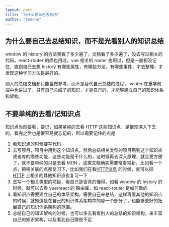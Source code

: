 ```yaml
---
layout: post 
title: "为什么要自己去总结"
author: "fedono"
---
```


## 为什么要自己去总结知识，而不是光看别人的知识总结

window 的 history 的方法我看了多少遍了，文档看了多少遍了，没去写过相关的代码，react-router 的库也用过，vue 相关的 router 也用过，但是一直都没记住，直到自己去想 history 有哪些属性，有哪些方法，有哪些事件，才去整理，才发现这种学习方法是最好的。

别人的总结文档都只能当做参考，而不是替代自己总结的过程， winter 在重学前端中也讲过了，只有自己总结了的知识，才是自己的，才能够建立自己的知识体系和架构。

## 不要单纯的去看/记知识点

知识点当然要看，要记，如果单纯的去看 HTTP 这些知识点，是很难深入下去的，看完之后也是很容易就忘记的，所以需要记住的点是

1. 看知识点的时候要写代码
2. 去写项目，项目中用到这个知识点，然后总结相关类型的项目用到这个知识点或者库的哪些功能，这些功能是干什么的，这时候再去深入原理，就会更方便了，就不要单纯的只是去看 MDN ，这类文档确实需要常看常新，比如看一个点，把相关联的点都复习下，比如我们在看[HTTP消息](https://developer.mozilla.org/zh-CN/docs/Web/HTTP/Messages) 的时候，就可以把 [HTTP](https://developer.mozilla.org/zh-CN/docs/Web/HTTP) 上相关的其他知识点也复习一下
3. 去写一个相关类型的项目，看自己是否真的懂得，如看 window 的 history 的时候，就可以去看 vue/react 的 路由库，如 react-router 是如何做的
4. 看知识点需要建立自己的体系架构，需要自己来总结，这样再看其他的知识点的时候，就知道是在自己的知识体系架构中的哪一个部分了，也能够更好的拓展自己的知识体系架构的范围。
5. 总结自己的知识架构的时候，也可以多去看看别人的总结的知识架构，来丰富自己的知识架构，以及看到自己哪些不足